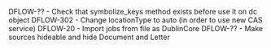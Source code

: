 DFLOW-??  - Check that symbolize_keys method exists before use it on dc object
DFLOW-302 - Change locationType to auto (in order to use new CAS service)
DFLOW-20  - Import jobs from file as DublinCore
DFLOW-??  - Make sources hideable and hide Document and Letter
